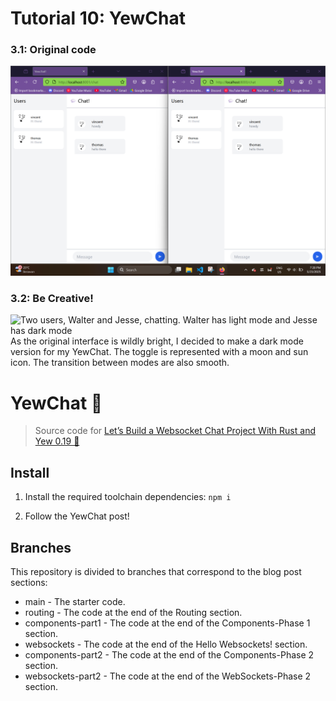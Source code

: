 # Tutorial 10: YewChat
### 3.1: Original code
![Two users, Vincent and Thomas, chatting](readme_3_1.png)

### 3.2: Be Creative!
![Two users, Walter and Jesse, chatting. Walter has light mode and Jesse has dark mode](readme_3_2.png)
As the original interface is wildly bright, I decided to make a dark mode version for my YewChat. The toggle is represented with a moon and sun icon. The transition between modes are also smooth.

# YewChat 💬

> Source code for [Let’s Build a Websocket Chat Project With Rust and Yew 0.19 🦀](https://fsjohnny.medium.com/lets-build-a-websockets-project-with-rust-and-yew-0-19-60720367399f)

## Install

1. Install the required toolchain dependencies:
   ```npm i```

2. Follow the YewChat post!

## Branches

This repository is divided to branches that correspond to the blog post sections:

* main - The starter code.
* routing - The code at the end of the Routing section.
* components-part1 - The code at the end of the Components-Phase 1 section.
* websockets - The code at the end of the Hello Websockets! section.
* components-part2 - The code at the end of the Components-Phase 2 section.
* websockets-part2 - The code at the end of the WebSockets-Phase 2 section.
